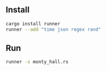 ## Install
```sh
cargo install runner
runner --add "time json regex rand"
```

## Run
```sh
runner -s monty_hall.rs
```

